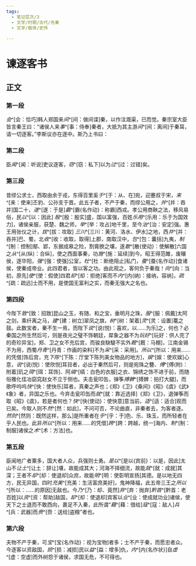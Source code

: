 ```yaml
---
tags:
  - 笔记层次/3
  - 文学/时期/古代/先秦
  - 文学/载体/史传
  
---
```


# 谏逐客书


## 正文

### 第一段

*会*^[会：恰巧]韩人郑国来*间*^[间：做间谍]秦，以作注溉渠，已而觉。秦宗室大臣皆言秦王曰：“诸侯人来*事*^[事：侍奉]秦者，大抵为其主游*间*^[间：离间]于秦耳，请一切逐客。”李斯议亦在逐中。斯乃上书曰：

### 第二段

臣*闻*^[闻：听说]吏议逐客，*窃*^[窃：私下]以为*过*^[过：过错]矣。


### 第三段

昔缪公求士，西取由余于戎，东得百里奚*于*^[于：从、在]宛，迎蹇叔于宋，*来*^[来：使来]丕豹、公孙支于晋。此五子者，不产于秦，而缪公用之，*并*^[并：吞并]国二十，*遂*^[遂：于是]*霸*^[霸{名作动}：称霸]西戎。孝公用商鞅之法，移风易俗，民*以*^[以：因此] *殷*^[殷：殷实]盛，国以富强，百姓*乐用*^[乐用：乐于为国效力]，诸侯亲服，获楚、魏之师，*举*^[举：攻占]地千里，至今*治*^[治：安定]强。惠王用张仪之计，*拔*^[拔：攻取] *三川*^[三川：黄河、洛水、伊水]之地，西*并*^[并：吞并]巴、蜀，北*收*^[收：收取，取得]上郡，南取汉中，*包*^[包：囊括]九夷，*制*^[制：控制]鄢、郢，东据成皋之险，割膏腴之壤，遂*散*^[散{使动}：使解散]六国之*从*^[从(纵)：合纵]，使之西面事秦，功*施*^[施：延续]到今。昭王得范雎，废穰侯，逐华阳，*强*^[强：使强]公室，*杜*^[杜：断绝阻止]私门，*蚕*^[蚕{名作动}]食诸侯，使秦成帝业。此四君者，皆以客之功。由此观之，客何负于秦哉！*向*^[向：当初，原先]*使*^[使：假使]四君*却*^[却：拒绝]客而不*内*^[内(纳)：接纳，容纳]，*疏*^[疏：疏远]士而不用，是使国无富利之实，而秦无强大之名也。

### 第四段

今陛下*致*^[致：招致]昆山之玉，有随、和之宝，垂明月之珠，*服*^[服：佩戴]太阿之剑，乘纤离之马，*建*^[建：树立]翠凤之旗，*树*^[树：架着]*灵*^[灵：设置]鼍之鼓。此数宝者，秦不生一焉，而陛下*说*^[说(悦)：喜欢，以……为乐]之，何也？必秦国之所生然后可，则是夜光之璧不饰朝廷，犀象之器不为*玩好*^[玩好：供人完了的奇珍异宝]，郑、卫之女不充后宫，而骏良駃騠不实外*厩*^[厩：马棚]，江南金锡不为用，西蜀*丹青*^[丹青：作画的染料]不为*采*^[采：采用]。*所以*^[所以：用来……的凭借]饰后宫，充*下陈*^[下陈：厅堂下陈列美女物品的地方]，*娱*^[娱：使欢娱]心意，*说*^[说(悦)：使欣悦]耳目者，必出于秦然后可，则是宛珠之簪、*傅*^[傅(附)：附着]玑之*珥*^[珥：耳饰]、阿*缟*^[缟：白色的衣服]之衣、锦绣之饰不进于前，而随俗雅化佳冶窈窕赵女不立于侧也。夫击瓮叩缶，弹筝*搏髀*^[搏髀：拍打大腿]，而歌呼呜呜*快*^[快：使快乐]耳者，真秦之声也；《郑》《卫》《桑间》《昭》《虞》《武》《象》者，异国之乐也。今弃击瓮叩缶而*就*^[就：靠近选择]《郑》《卫》，退弹筝而取《昭》《虞》，若是者何也？*快*^[快{使动}：使快意]意当前，*适*^[适：适合]观而已矣。今取人则不*然*^[然：如此]，不问可否，不论曲直，非秦者去，为客者逐。*然则*^[然则：既然这样，那么]是所重者在*乎*^[乎：于]色、乐、珠玉，而所轻者在乎人民也。此非*所以*^[所以：用来……的凭借]*跨*^[跨：跨越，统一]海内、*制*^[制：制服]诸侯之*术*^[术：方法]也。

### 第五段

臣闻地广者粟多，国大者人众，兵强则士勇。*是以*^[是以{宾前}：以是，因此]太山不*让土*^[让土：辞让]壤，故能成其大；河海不择细流，故能*就*^[就：成就]其深；王者不*却*^[却：使退却]众庶，故能*明*^[明：使彰明宣扬]其德。是以地无四方，民无异国，四时*充美*^[充美：生活富庶美好]，鬼神降福，此五帝三王之*所以*^[所以：……的原因]无敌也。今*乃*^[乃：却、竟然]*弃*^[弃：抛弃]*黔首*^[黔首：老百姓]以*资*^[资：帮助]敌国，*却*^[却：使退却]宾客以*业*^[业：使成就功业]诸侯，使天下之士退而不敢西向，裹足不入秦，此所谓“*藉*^[藉：借给]*寇*^[寇：敌人]*兵*^[兵：武器]而*赍*^[赍：送给]盗粮”者也。

### 第六段

夫物不产于秦，可*宝*^[宝{名作动}：视为宝物]者多；士不产于秦，而愿忠者众。今逐客以资敌国，*损*^[损：减损]民以*益*^[益：增多]仇，*内*^[内{名作状}]自*虚*^[虚：空虚]而外树怨于诸侯，求国无危，不可得也。
